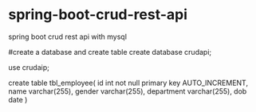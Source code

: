 # spring-boot-crud-rest-api
spring boot crud rest api with mysql


#create a database and create table
create database crudapi;

use crudaip;

create table tbl_employee(
	id int not null primary key AUTO_INCREMENT,
    name varchar(255),
    gender varchar(255),
    department varchar(255),
    dob date
)

